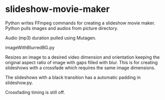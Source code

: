 # slideshow-movie-maker

Python writes FFmpeg commands for creating a slideshow movie maker. Python pulls images and audios from picture directory.

Audio (mp3) duration pulled using Mutagen.


imageWithBlurredBG.py

Resizes an image to a desired video dimension and orientation keeping the original aspect ratio of image with gaps filled with blur. This is for creating slideshows with a crossfade which requires the same image dimensions.

The slideshows with a black transition has a automatic padding in slideshow.py.

Crossfading timing is still off.
